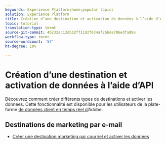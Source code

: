 ```yaml
---
keywords: Experience Platform;home;popular topics
solution: Experience Platform
title: Création d’une destination et activation de données à l’aide d’API
topic: tutorial
translation-type: tm+mt
source-git-commit: 4b232ac12db32ff1102f634af2bbde706edfa05a
workflow-type: tm+mt
source-wordcount: '57'
ht-degree: 19%

---
```



# Création d’une destination et activation de données à l’aide d’API

Découvrez comment créer différents types de destinations et activer les données. Cette fonctionnalité est disponible pour les utilisateurs de la plate-forme [de données client en temps réel d’](https://docs.adobe.com/content/help/fr-FR/experience-platform/rtcdp/overview.html)Adobe.

## Destinations de marketing par e-mail

* [Créer une destination marketing par courriel et activer les données](email-marketing-api.md)